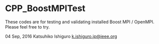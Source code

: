 # CPP_BoostMPITest
These codes are for testing and validating installed Boost MPI / OpenMPI. 
Please feel free to try. 

04 Sep, 2016
Katsuhiko Ishiguro <k.ishiguro.jp@ieee.org>
